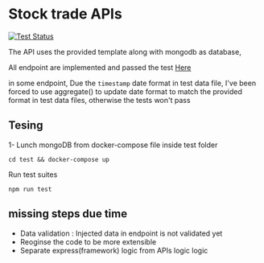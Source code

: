 # Stock trade APIs

[![Test Status](https://github.com/khalilmansouri/stocktrade/actions/workflows/ci.yml/badge.svg?branch=master)](https://github.com/khalilmansouri/stockTrade/actions)

The API uses the provided template along with mongodb as database,

All endpoint are implemented and passed the test [Here](https://github.com/khalilmansouri/stockTrade/actions)

in some endpoint, Due the `timestamp` date format in test data file, I've been forced to use aggregate() to update date format to match the provided format in test data files, otherwise the tests won't pass

## Tesing

1- Lunch mongoDB from docker-compose file inside test folder

`cd test && docker-compose up`

Run test suites

`npm run test`

## missing steps due time

- Data validation : Injected data in endpoint is not validated yet
- Reoginse the code to be more extensible
- Separate express(framework) logic from APIs logic logic
